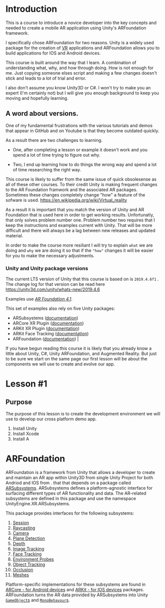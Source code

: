 # Introduction
This is a course to introduce a novice developer into the key concepts and needed to create a mobile AR application using Unity's ARFoundation framework. 

I specifically chose ARFoundation for two reasons. Unity is a widely used package for the creation of [VR](https://en.wikipedia.org/wiki/Virtual_reality) applications and ARFoundation allows you to build applications for IOS and Android devices.

This course is built around the way that I learn. A combination of understanding what, why, and how through doing. How is not enough for me. Just copying someone elses script and making a few changes doesn't stick and leads to a lot of trial and error.

I also don't assume you know Unity3D or C#. I won't try to make you an expert (I'm certainly not) but I will give you enough background to keep you moving and hopefully learning.

## A word about versions.
One of my fundamental frustrations with the various tutorials and demos that appear in GitHub and on Youtube is that they become outdated quickly.

As a result there are two challenges to learning. 

- One, after completing a lesson or example it doesn't work and you spend a lot of time trying to figure out why. 

- Two, I end up learning how to do things the wrong way and spend a lot of time researching the right way.

This course is likely to suffer from the same issue of quick obsolesense as all of these other courses. To their credit Unity is making frequent changes to the AR Foundation framwork and the associated AR packages. Sometimes these changes completely change "how" a feature of the sofware is used. https://en.wikipedia.org/wiki/Virtual_reality 

As a result it is important that you match the version of Unity and AR Foundation that is used here in order to get working results. Unfortunatly, that only solves problem number one. Problem number two requires that I keep the instructions and examples current with Unity. That will be more difficult and there will always be a lag between new releases and updated material. 

In order to make the course more resiliant I will try to explain `what` we are doing and `why` we are doing it so that if the `"how"` changes it will be easier for you to make the necessary adjustments. 

### Unity and Unity package versions

The current LTS version of Unity that this course is based on is ```2019.4.6f1``` . The change log for that version can be read here https://unity3d.com/unity/whats-new/2019.4.6

Examples use [*AR Foundation 4.1*](https://docs.unity3d.com/Packages/com.unity.xr.arfoundation@4.1/manual/index.html).

This set of examples also rely on five Unity packages:
* ARSubsystems ([documentation](https://docs.unity3d.com/Packages/com.unity.xr.arsubsystems@4.1/manual/index.html))
* ARCore XR Plugin ([documentation](https://docs.unity3d.com/Packages/com.unity.xr.arcore@4.1/manual/index.html))
* ARKit XR Plugin ([documentation](https://docs.unity3d.com/Packages/com.unity.xr.arkit@4.1/manual/index.html))
* ARKit Face Tracking ([documentation](https://docs.unity3d.com/Packages/com.unity.xr.arkit-face-tracking@4.1/manual/index.html))
* ARFoundation ([documentation](https://docs.unity3d.com/Packages/com.unity.xr.arfoundation@4.1/manual/index.html))
                                                                                |

If you have begun reading this course it is likely that you already know a little about Unity, C#, Unity ARFoundation, and Augmented Reality. But just to be sure we start on the same page our first lesson will be about the components we will use to create and evolve our app.

# Lesson #1

## Purpose

The purpose of this lesson is to create the development environment we will use to develop our cross platform demo app.

1. Install Unity
1. Install Xcode
1. Install A
# ARFoundation

ARFoundation is a framework from Unity that allows a developer to create and maintain an AR app within Unity3D from single Unity Project for both Andriod and IOS from . that that depends on a package called [ARSubsystems](https://docs.unity3d.com/Packages/com.unity.xr.arsubsystems@4.1/manual/index.html). ARSubsystems defines a platform-agnostic interface for surfacing different types of AR functionality and data. The AR-related subsystems are defined in this package and use the namespace UnityEngine.XR.ARSubsystems. 

This package provides interfaces for the following subsystems:

1. [Session](https://docs.unity3d.com/Packages/com.unity.xr.arsubsystems@4.1/manual/session-subsystem.html)
1. [Raycasting]()
1. [Camera]()
1. [Plane Detection]()
1. [Depth]()
1. [Image Tracking]()
1. [Face Tracking]()
1. [Environment Probes]()
1. [Object Tracking]()
1. [Occlusion]()
1. [Meshes]()


Platform-specific implementations for these subsystems are found in [ARCore - for Android devices](https://docs.unity3d.com/Packages/com.unity.xr.arcore@4.1/manual/index.html) and [ARKit - for IOS devices](https://docs.unity3d.com/Packages/com.unity.xr.arkit@4.1/manual/index.html) packages. ARFoundation turns the AR data provided by ARSubsystems into Unity [`GameObject`s](https://docs.unity3d.com/Manual/class-GameObject.html) and [`MonoBehavour`s](https://docs.unity3d.com/ScriptReference/MonoBehaviour.html).
